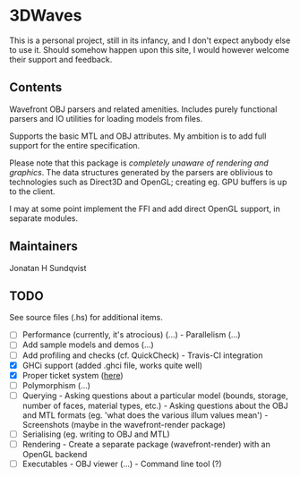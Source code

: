 3DWaves
=======

This is a personal project, still in its infancy, and I don't expect anybody else to use it. Should somehow happen upon this site, I would however welcome their support and feedback.

## Contents
Wavefront OBJ parsers and related amenities. Includes purely functional parsers
and IO utilities for loading models from files.

Supports the basic MTL and OBJ attributes. My ambition is to add full support for the entire specification.

Please note that this package is *completely unaware of rendering and graphics*. The data structures generated by the parsers are oblivious to technologies such as Direct3D and OpenGL; creating eg. GPU buffers is up to the client.

I may at some point implement the FFI and add direct OpenGL support, in separate modules.

## Maintainers
Jonatan H Sundqvist

## TODO

See source files (.hs) for additional items.

- [ ] Performance (currently, it's atrocious) (...)
      - Parallelism (...)
- [ ] Add sample models and demos (...)
- [ ] Add profiling and checks (cf. QuickCheck)
      - Travis-CI integration
- [x] GHCi support (added .ghci file, works quite well)
- [x] Proper ticket system ([here](https://github.com/SwiftsNamesake/3DWaves/issues/))
- [ ] Polymorphism (...)
- [ ] Querying
      - Asking questions about a particular model (bounds, storage, number of faces, material types, etc.)
      - Asking questions about the OBJ and MTL formats (eg. 'what does the various illum values mean')
      - Screenshots (maybe in the wavefront-render package)
- [ ] Serialising (eg. writing to OBJ and MTL)
- [ ] Rendering
      - Create a separate package (wavefront-render) with an OpenGL backend
- [ ] Executables
      - OBJ viewer (...)
      - Command line tool (?)